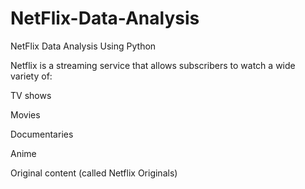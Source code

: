 # NetFlix-Data-Analysis

NetFlix Data Analysis Using Python 

Netflix is a streaming service that allows subscribers to watch a wide variety of:

TV shows

Movies

Documentaries

Anime

Original content (called Netflix Originals)


